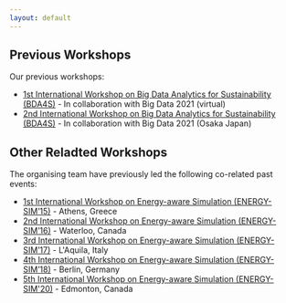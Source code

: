 ```yaml
---
layout: default
---
```

## Previous Workshops

Our previous workshops:

- [1st International Workshop on Big Data Analytics for Sustainability (BDA4S)](2021) - In collaboration with Big Data 2021 (virtual)
- [2nd International Workshop on Big Data Analytics for Sustainability (BDA4S)](2022) - In collaboration with Big Data 2021 (Osaka Japan)

## Other Reladted Workshops

The organising team have previously led the following co-related past events: 

- [1st International Workshop on Energy-aware Simulation (ENERGY-SIM’15)](http://energy-sim.org/2015) - Athens, Greece
- [2nd International Workshop on Energy-aware Simulation (ENERGY-SIM’16)](http://energy-sim.org/2016) - Waterloo, Canada
- [3rd International Workshop on Energy-aware Simulation (ENERGY-SIM’17)](http://energy-sim.org/2017) - L'Aquila, Italy
- [4th International Workshop on Energy-aware Simulation (ENERGY-SIM’18)](http://energy-sim.org/2018) - Berlin, Germany
- [5th International Workshop on Energy-aware Simulation (ENERGY-SIM'20)](http://energy-sim.org/) - Edmonton, Canada

